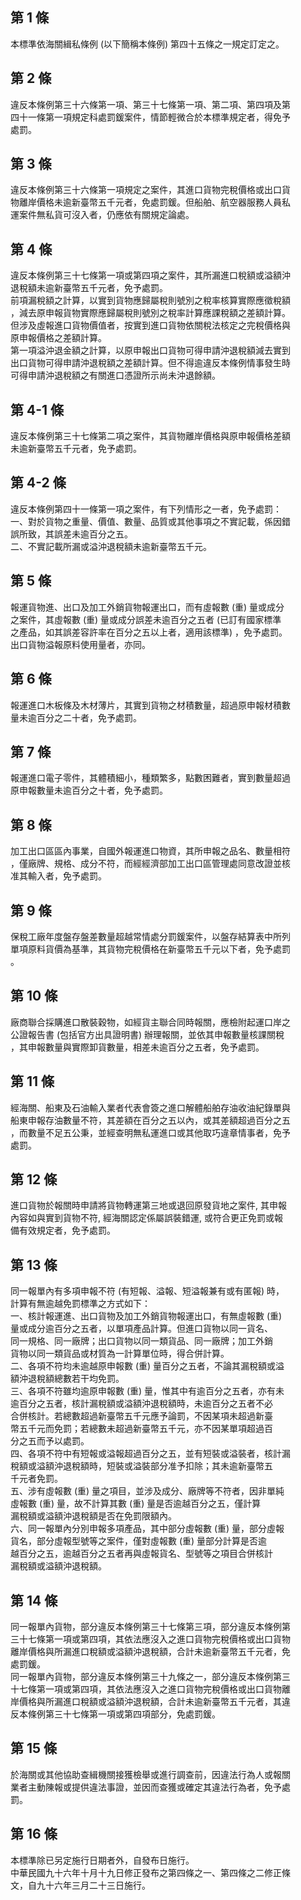 第 1 條
-------
本標準依海關緝私條例 (以下簡稱本條例) 第四十五條之一規定訂定之。

第 2 條
-------
違反本條例第三十六條第一項、第三十七條第一項、第二項、第四項及第  
四十一條第一項規定科處罰鍰案件，情節輕微合於本標準規定者，得免予  
處罰。

第 3 條
-------
違反本條例第三十六條第一項規定之案件，其進口貨物完稅價格或出口貨  
物離岸價格未逾新臺幣五千元者，免處罰鍰。但船舶、航空器服務人員私  
運案件無私貨可沒入者，仍應依有關規定論處。

第 4 條
-------
違反本條例第三十七條第一項或第四項之案件，其所漏進口稅額或溢額沖  
退稅額未逾新臺幣五千元者，免予處罰。  
前項漏稅額之計算，以實到貨物應歸屬稅則號別之稅率核算實際應徵稅額  
，減去原申報貨物實際應歸屬稅則號別之稅率計算應課稅額之差額計算。  
但涉及虛報進口貨物價值者，按實到進口貨物依關稅法核定之完稅價格與  
原申報價格之差額計算。  
第一項溢沖退金額之計算，以原申報出口貨物可得申請沖退稅額減去實到  
出口貨物可得申請沖退稅額之差額計算。但不得逾違反本條例情事發生時  
可得申請沖退稅額之有關進口憑證所示尚未沖退餘額。

第 4-1 條
---------
違反本條例第三十七條第二項之案件，其貨物離岸價格與原申報價格差額  
未逾新臺幣五千元者，免予處罰。

第 4-2 條
---------
違反本條例第四十一條第一項之案件，有下列情形之一者，免予處罰：  
一、對於貨物之重量、價值、數量、品質或其他事項之不實記載，係因錯  
    誤所致，其誤差未逾百分之五。  
二、不實記載所漏或溢沖退稅額未逾新臺幣五千元。

第 5 條
-------
報運貨物進、出口及加工外銷貨物報運出口，而有虛報數 (重) 量或成分  
之案件，其虛報數 (重) 量或成分誤差未逾百分之五者 (已訂有國家標準  
之產品，如其誤差容許率在百分之五以上者，適用該標準) ，免予處罰。  
出口貨物溢報原料使用量者，亦同。

第 6 條
-------
報運進口木板條及木材薄片，其實到貨物之材積數量，超過原申報材積數  
量未逾百分之二十者，免予處罰。

第 7 條
-------
報運進口電子零件，其體積細小，種類繁多，點數困難者，實到數量超過  
原申報數量未逾百分之十者，免予處罰。

第 8 條
-------
加工出口區區內事業，自國外報運進口物資，其所申報之品名、數量相符  
，僅廠牌、規格、成分不符，而經經濟部加工出口區管理處同意改證並核  
准其輸入者，免予處罰。

第 9 條
-------
保稅工廠年度盤存盤差數量超越常情處分罰鍰案件，以盤存結算表中所列  
單項原料貨價為基準，其貨物完稅價格在新臺幣五千元以下者，免予處罰  
。

第 10 條
--------
廠商聯合採購進口散裝穀物，如經貨主聯合同時報關，應檢附起運口岸之  
公證報告書 (包括官方出具證明書) 辦理報關，並依其申報數量核課關稅  
，其申報數量與實際卸貨數量，相差未逾百分之五者，免予處罰。

第 11 條
--------
經海關、船東及石油輸入業者代表會簽之進口解體船舶存油收油紀錄單與  
船東申報存油數量不符，其差額在百分之五以內，或其差額超過百分之五  
，而數量不足五公秉，並經查明無私運進口或其他取巧違章情事者，免予  
處罰。

第 12 條
--------
進口貨物於報關時申請將貨物轉運第三地或退回原發貨地之案件, 其申報  
內容如與實到貨物不符, 經海關認定係屬誤裝錯運, 或符合更正免罰或報  
備有效規定者，免予處罰。

第 13 條
--------
同一報單內有多項申報不符 (有短報、溢報、短溢報兼有或有匿報) 時，  
計算有無逾越免罰標準之方式如下：  
一、核計報運進、出口貨物及加工外銷貨物報運出口，有無虛報數 (重)   
    量或成分逾百分之五者，以單項產品計算。但進口貨物以同一貨名、  
    同一規格、同一廠牌；出口貨物以同一類貨品、同一廠牌；加工外銷  
    貨物以同一類貨品或材質為一計算單位時，得合併計算。  
二、各項不符均未逾越原申報數 (重) 量百分之五者，不論其漏稅額或溢  
    額沖退稅額總數若干均免罰。  
三、各項不符雖均逾原申報數 (重) 量，惟其中有逾百分之五者，亦有未  
    逾百分之五者，核計漏稅額或溢額沖退稅額時，未逾百分之五者不必  
    合併核計。若總數超過新臺幣五千元應予論罰，不因某項未超過新臺  
    幣五千元而免罰；若總數未超過新臺幣五千元，亦不因某單項超過百  
    分之五而予以處罰。  
四、各項不符中有短報或溢報超過百分之五，並有短裝或溢裝者，核計漏  
    稅額或溢額沖退稅額時，短裝或溢裝部分准予扣除；其未逾新臺幣五  
    千元者免罰。  
五、涉有虛報數 (重) 量之項目，並涉及成分、廠牌等不符者，因非單純  
    虛報數 (重) 量，故不計算其數 (重) 量是否逾越百分之五，僅計算  
    漏稅額或溢額沖退稅額是否在免罰限額內。  
六、同一報單內分別申報多項產品，其中部分虛報數 (重) 量，部分虛報  
    貨名，部分虛報型號等之案件，僅對虛報數 (重) 量部分計算是否逾  
    越百分之五，逾越百分之五者再與虛報貨名、型號等之項目合併核計  
    漏稅額或溢額沖退稅額。

第 14 條
--------
同一報單內貨物，部分違反本條例第三十七條第三項，部分違反本條例第  
三十七條第一項或第四項，其依法應沒入之進口貨物完稅價格或出口貨物  
離岸價格與所漏進口稅額或溢額沖退稅額，合計未逾新臺幣五千元者，免  
處罰鍰。  
同一報單內貨物，部分違反本條例第三十九條之一，部分違反本條例第三  
十七條第一項或第四項，其依法應沒入之進口貨物完稅價格或出口貨物離  
岸價格與所漏進口稅額或溢額沖退稅額，合計未逾新臺幣五千元者，其違  
反本條例第三十七條第一項或第四項部分，免處罰鍰。

第 15 條
--------
於海關或其他協助查緝機關接獲檢舉或進行調查前，因違法行為人或報關  
業者主動陳報或提供違法事證，並因而查獲或確定其違法行為者，免予處  
罰。

第 16 條
--------
本標準除已另定施行日期者外，自發布日施行。  
中華民國九十六年十月十九日修正發布之第四條之一、第四條之二修正條  
文，自九十六年三月二十三日施行。

